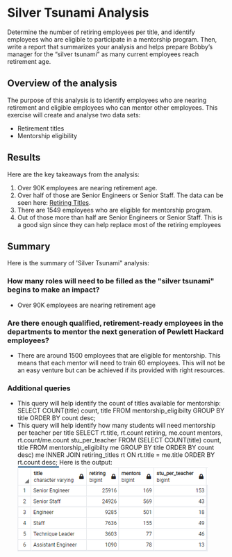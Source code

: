 # Silver Tsunami Analysis
Determine the number of retiring employees per title, and identify employees who are eligible to participate in a mentorship program. Then, write a report that summarizes your analysis and helps prepare Bobby’s manager for the “silver tsunami” as many current employees reach retirement age.

## Overview of the analysis
The purpose of this analysis is to identify employees who are nearing retirement and eligible employees who can mentor other employees. This exercise will create and analyse two data sets:
- Retirement titles
- Mentorship eligibility

## Results
Here are the key takeaways from the analysis:
1. Over 90K employees are nearing retirement age.
2. Over half of those are Senior Engineers or Senior Staff. The data can be seen here: [Retiring Titles](Data/retiring_titles.csv).
3. There are 1549 employees who are eligible for mentorship program.
4. Out of those more than half are Senior Engineers or Senior Staff. This is a good sign since they can help replace most of the retiring employees

## Summary
Here is the summary of 'Silver Tsunami" analysis:
### How many roles will need to be filled as the "silver tsunami" begins to make an impact?
- Over 90K employees are nearing retirement age
### Are there enough qualified, retirement-ready employees in the departments to mentor the next generation of Pewlett Hackard employees?
- There are around 1500 employees that are eligible for mentorship. This means that each mentor will need to train 60 employees. This will not be an easy venture but can be achieved if its provided with right resources.

### Additional queries
- This query will help identify the count of titles available for mentorship:
SELECT COUNT(title) count, title 
FROM mentorship_eligibilty
GROUP BY title
ORDER BY count desc;
- This query will help identify how many students will need mentorship per teacher per title
SELECT rt.title, rt.count retiring, me.count mentors, rt.count/me.count stu_per_teacher
FROM
	(SELECT COUNT(title) count, title 
	FROM mentorship_eligibilty me
	GROUP BY title
	ORDER BY count desc) me
INNER JOIN retiring_titles rt ON rt.title = me.title
ORDER BY rt.count desc;
Here is the output: ![stu_per_teacher](Resources/stu_per_teacher.png)
